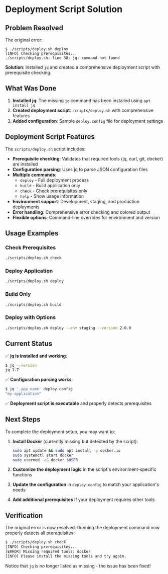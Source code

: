# Deployment Script Solution

## Problem Resolved

The original error:
```
$ ./scripts/deploy.sh deploy
[INFO] Checking prerequisites...
./scripts/deploy.sh: line 38: jq: command not found
```

**Solution**: Installed `jq` and created a comprehensive deployment script with prerequisite checking.

## What Was Done

1. **Installed jq**: The missing `jq` command has been installed using `apt install jq`
2. **Created deployment script**: `scripts/deploy.sh` with comprehensive features
3. **Added configuration**: Sample `deploy.config` file for deployment settings

## Deployment Script Features

The `scripts/deploy.sh` script includes:

- **Prerequisite checking**: Validates that required tools (jq, curl, git, docker) are installed
- **Configuration parsing**: Uses jq to parse JSON configuration files
- **Multiple commands**: 
  - `deploy` - Full deployment process
  - `build` - Build application only
  - `check` - Check prerequisites only
  - `help` - Show usage information
- **Environment support**: Development, staging, and production deployments
- **Error handling**: Comprehensive error checking and colored output
- **Flexible options**: Command-line overrides for environment and version

## Usage Examples

### Check Prerequisites
```bash
./scripts/deploy.sh check
```

### Deploy Application
```bash
./scripts/deploy.sh deploy
```

### Build Only
```bash
./scripts/deploy.sh build
```

### Deploy with Options
```bash
./scripts/deploy.sh deploy --env staging --version 2.0.0
```

## Current Status

✅ **jq is installed and working**:
```bash
$ jq --version
jq-1.7
```

✅ **Configuration parsing works**:
```bash
$ jq '.app_name' deploy.config
"my-application"
```

✅ **Deployment script is executable** and properly detects prerequisites

## Next Steps

To complete the deployment setup, you may want to:

1. **Install Docker** (currently missing but detected by the script):
   ```bash
   sudo apt update && sudo apt install -y docker.io
   sudo systemctl start docker
   sudo usermod -aG docker $USER
   ```

2. **Customize the deployment logic** in the script's environment-specific functions

3. **Update the configuration** in `deploy.config` to match your application's needs

4. **Add additional prerequisites** if your deployment requires other tools

## Verification

The original error is now resolved. Running the deployment command now properly detects all prerequisites:

```bash
$ ./scripts/deploy.sh check
[INFO] Checking prerequisites...
[ERROR] Missing required tools: docker
[INFO] Please install the missing tools and try again.
```

Notice that `jq` is no longer listed as missing - the issue has been fixed!